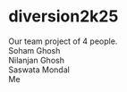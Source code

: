 # diversion2k25
Our team project of 4 people. <br>
Soham Ghosh<br>
Nilanjan Ghosh <br>
Saswata Mondal <br>
Me
